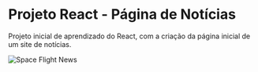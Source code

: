 <h1>Projeto React - Página de Notícias</h1>

Projeto inicial de aprendizado do React, com a criação da página inicial de um site de notícias.

![Space Flight News](https://github.com/bhiancaohanah/projeto-react/assets/146952106/66e95ae5-7dfc-434b-b790-6ad27a96910f)
